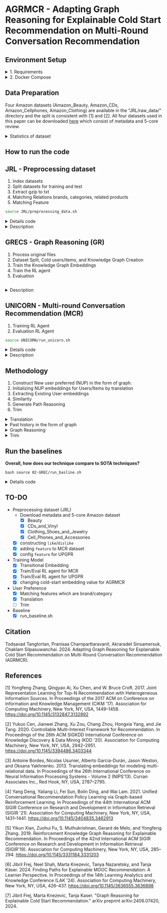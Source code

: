 # AGRMCR - Adapting Graph Reasoning for Explainable Cold Start Recommendation on Multi-Round Conversation Recommendation

## Environment Setup 
<details>
<summary> 1. Requirements </summary>

```bash
pip install -r requirements.txt
```

</details>

<details>
<summary> 2. Docker Compose </summary>

For those who prefer containerization, Docker offers an isolated and consistent environment. Ensure Docker is installed on your system by following the [official Docker installation guide](https://docs.docker.com/get-docker/).

1. **Start the Application with Docker Compose:**
    ```bash
    docker compose up -d 
    ```
    If you've made changes and want them to reflect, append `--build` to the command above.
2. **Stopping the Application:**
   To stop and remove all running containers, execute:
   ```bash
   docker-compose down
   ```
</details>

## Data Preparation
Four Amazon datasets (Amazon_Beauty, Amazon_CDs, Amazon_Cellphones, Amazon_Clothing) are available in the "JRL/raw_data/" directory and the split is consistent with [1] and [2]. All four datasets used in this paper can be downloaded [here](https://cseweb.ucsd.edu/~jmcauley/datasets/amazon/links.html) which consist of metadata and 5-core review.

<details>

<summary> Statistics of dataset</summary>

### Summary statistics of datasets.

### Entity Statistics for E-commerce Datasets

|                | **CDs** | **Cloth.** | **Cell.** | **Beauty** |
|----------------|---------|------------|-----------|------------|
| **#Entities**  |         |            |           |            |
| User           | 75k     | 39k        | 27k       | 22k        |
| Product        | 64k     | 23k        | 10k       | 12k        |
| Word           | 202k    | 21k        | 22k       | 22k        |
| Brand          | 1.4k    | 1.1k       | 955       | 2k         |
| Category       | 770     | 1.1k       | 206       | 248        |

### Relation Statistics for E-commerce Datasets

|                                      | **CDs** | **Cloth.** | **Cell.** | **Beauty** |
|--------------------------------------|---------|------------|-----------|------------|
| **#Relations**                       |         |            |           |            |
| User $\xrightarrow{\text{purchase}}$ Product               | 1.1M    | 278k       | 194k      | 198k       |
| User $\xrightarrow{\text{mention}}$ Word                   | 191M    | 17M        | 18M       | 18M        |
| User $\xrightarrow{\text{like}}$ Brand | 192k    | 60k        | 90k       | 132k       |
| User $\xrightarrow{\text{interested in}}$ Category | 2.0M    | 949k       | 288k      | 354k       |
| Product $\xrightarrow{\text{described by}}$ Word          | 191M    | 17M        | 18M       | 18M        |
| Product $\xrightarrow{\text{belong to}}$ Category | 466k    | 154k       | 36k       | 49k        |
| Product $\xrightarrow{\text{produced by}}$ Brand | 64k     | 23k        | 10k       | 12k        |
| Product $\xrightarrow{\text{also bought}}$ Product        | 3.6M    | 1.4M       | 590k      | 891k       |
| Product $\xrightarrow{\text{also viewed}}$ Product        | 78k     | 147k       | 22k       | 155k       |
| Product $\xrightarrow{\text{bought together}}$ Product    | 78k     | 28k        | 12k       | 14k        |

### Entities and Relations 
| Head | Relation           | Tail                 |
|------|--------------------|----------------------|
| USER | INTERACT           | ITEM                 |
| USER | MENTION            | WORD                 |
| USER | LIKE**             | BRAND                |
| USER | INTERESTED_IN**    | CATEGORY             |
| ITEM | DESCRIBED_BY       | WORD                 |
| ITEM | BELONG_TO**        | CATEGORY (FEATURE)   |
| ITEM | PRODUCED_BY**      | BRAND (FEATURE)      |
| ITEM | ALSO_BUY           | ITEM                 |
| ITEM | ALSO_VIEW          | ITEM                 |
| ITEM | BOUGHT_TOGETHER    | ITEM                 |

** denoted it used to integrate cold users or cold items into the KG.

</details>

## How to run the code
## JRL - Preprocessing dataset

1. Index datasets 
2. Split datasets for training and test 
3. Extract gzip to txt
4. Matching Relations brands, categories, related products
5. Matching Feature

```bash
source JRL/preprocessing_data.sh
```
<details>
<summary> Details code </summary>

```bash
```

</details>


<details>
<summary> Description </summary>

### STEP 1 : Index datasets (Entity) 
`index_and_filter_review_file.py `

This script processes the review data to generate various entity files.
#### Generated Files:
- `vocab.txt`: Contains a list of unique words from the reviews.
- `user.txt`: Contains a list of unique user IDs.
- `product.txt`: Contains a list of unique product IDs.
- `review_text.txt`: Contains the text of the reviews.
- `review_u_p.txt`: Maps reviews to users and products.
- `review_id.txt`: Contains unique review IDs.

### STEP 2 : Split datasets for training and test 
`split_train_test.py`

### STEP 3 : Extract gzip to txt 
`gzip -d *.txt.gz`

### STEP 4 : Matching Relations
`match_cate_brand_related.py`

This script processes the data to generate relation files, which describe various relationships between entities such as products, brands, and categories.
#### Generated Files:
- `also_bought_p_p.txt`: Contains pairs of products that are often bought together.
- `also_view_p_p.txt`: Contains pairs of products that are often viewed together.
- `bought_together_p_p.txt`: Contains pairs of products that are frequently bought together.
- `brand_p_b.txt`: Maps products to their respective brands.
- `category_p_c.txt`: Maps products to their respective categories.
- `brand.txt`: Contains a list of unique brands.
- `category.txt`: Contains a list of unique categories.
- `related_product.txt` : Contains a list of unique related_product product IDs.

</details>

## GRECS - Graph Reasoning (GR)

1. Process original files
2. Dataset Split, Cold users/items, and Knowledge Graph Creation
3. Train the Knowledge Graph Embeddings
4. Train the RL agent
5. Evaluation

```bash
```

</details>

<details>
<summary>Description</summary>

### STEP 1 : Preprocessing `preprocess/domain.py`

This script processes the review data to generate various entity files.
#### Generated Files:
- `like_u_b.txt`            :
- `like_u_b_rating.txt`     :
- `dislike_u_b_rating.txt`  :
- `mentioned_by_u_w.txt`    :
- `described_as_p_w.txt`    : 
- `purchases.txt`           :
- `interested_in_u_c.txt`   :

### STEP 2 : Make dataset `make_dataset.py`

This script processes the purchase.txt to generate pair(user,item) of train/test/validation.txt
#### Generated Files:
- `train.txt`               : 
- `test.txt`                :
- `validation.txt`          :
- `train_dataset.pkl`       :
- `test_dataset.pkl`        :
- `valiation_dataset.pkl`   :
- `train_kg.pkl`            :
- `test_kg.pkl`             :
- `validation_kg.pkl`       :


### STEP 3 : Transitional Embedding (TransE) [3] `train_transe_model.py`
#### Generated Files:
- `train_transe_model/transe_model_sd_epoch_{}.ckpt` : original embedded
- `train_transe_model.pkl` : null/avg translation train embedded
- `test_transe_model.pkl` : null/avg translation test embedded
- `validation_transe_embed.pkl` : null/avg translation valid embedded

### STEP 4 : Train RL agent `train_agent.py`
#### Generated Files:

### STEP 5 : Evaluation RL agent `test_agent.py`
#### Generated Files:

</details>

## UNICORN - Multi-round Conversation Recommendation (MCR)
1. Training RL Agent
2. Evaluation RL Agent

```bash
source UNICORN/run_unicorn.sh
```

<details>
<summary>Details code</summary>

```bash
```

</details>

<details>
<summary> Description </summary>

### STEP 1 : Training RL Agent `RL_model.py`

This script will train RL policy network. Given $p_0$, the agent will decide which items to recommend.

### STEP 2 : Evaluation RL Agent`evaluate.py`

This script will evaluate RL policy network. Given $p_0$, the agent will decide which items to recommend

</details>

## Methodology

1. Construct New user preferred (NUP) in the form of graph.
2. Initializing NUP embeddings for Users/Items by translation
3. Extracting Existing User embeddings
4. Similarity
5. Generate Path Reasoning
6. Trim


<details>
<summary>Translation</summary>

**How can we best initialize the embedding of new user by utilizing other similar users?**

#### Average Translations
While the agent can navigate the Knowledge Graph (KG) from a cold user (or to a cold item) via their integration in the KG, it needs meaningful embeddings in its state representation to take an action that will lead to a relevant recommendation. To this end, [7] propose to calculate the embedding for a new entity by using the `average translations` from its related entities:

$$
\boldsymbol{e} = \sum_{(r', e'_t) \in \mathcal{G}_{e}} \left(\boldsymbol{e'_t} - \boldsymbol{r'}\right)/|\mathcal{G}_{e}|
$$

where $\mathcal{G}_{e}$ is the subset of all triplets in $\mathcal{G}$ whose head entity is $e$. This choice is motivated by the KG embeddings being trained using a translation method as described below:

$$
f(e_h, e_t | r) = <\boldsymbol{e_h} + \boldsymbol{r}, \boldsymbol{e_t}> + b_{e_t}
$$

where $\boldsymbol{e_h}, \boldsymbol{r}, \boldsymbol{e_t}$ are the embeddings of $e_h, r$ and $e_t$ respectively and $b_{e_t}$ is the bias of $e_t$.

#### Positive/Negative Translations
Given pairs $(r', e'_t)$ where $r$ could be actions like "purchase", "mention", "interested", "like", or negative actions like "don't like", "don't interested", and $e_t$ could be associated items, categories, or brands, it compute a weighted average of these pairs.

Let's denote the weight of each pair $(r', e'_t)$ as $w_{r', e'_t}$. If $w_{r', e'_t} = 1$ for `positive pairs` and $-1$ for `negative pairs`, the modified equation could be:

$$ \boldsymbol{e} = \frac{\sum_{(r', e'_t) \in \mathcal{G}_{e}} w_{r', e'_t} \cdot (\boldsymbol{e'_t} - \boldsymbol{r'})}{|\mathcal{G}_{e}|} $$
Where
- $ \mathcal{G}_{e}$ is still the set of pairs $(r, e_t)$.
- $ \boldsymbol{e_t} $ represents the vector associated with $e_t$.
- $ \boldsymbol{r} $ represents the vector associated with $r$.
- $ w_{r, e_t} $ is the weight assigned to each pair, where $ w_{r, e_t} = 1 $ for positive pairs like (purchase, item), (mention, item), etc.
- $ w_{r, e_t} = -1 $ for negative pairs like (disike, brand), (disinterested, category).

This modification allows you to adjust the contribution of each pair based on whether it is positive or negative, while still computing an average vector $\boldsymbol{e}$ that reflects the relationships captured by your pairs $(r', e'_t)$.

#### Null embeddings
To evaluate our cold embeddings assignment strategy, we will also compare it to using `null embeddings` (zero values everywhere) that correspond to no prior knowledge about users or items. In the following sections, we denote models using the average translation embeddings as `PGPR_a`/`UPGPR_a`, null embeddings as `PGPR_0`/`UPGPR_0`, negative embeddings as `PGPR_n`/`UPGPR_n`, and these methods regardless of the embeddings as `PGPR`/`UPGPR`.

</details>

<details>
<summary>Past history in the form of graph</summary>

**Does past history of other user preferences in the form of graph improve the success rate of recommendation ?**

### User Embedding

- `User Profile : new users embedding from MCR` : 
We construct a pair consisting of an entity and a relation based on the last state $s_t$ which consist of $[\mathcal{H}_u^{(t)},\mathcal{G}_u^{(t)}]$ where
  - $\mathcal{H}_u^{(t)} = [\mathcal{P}_u^{(t)}, \mathcal{P}_{\mathrm{rej}}^{(t)}, \mathcal{V}_{\mathrm{rej}}^{(t)}]$ denotes the conversation history until timestep $t$ 
  - $\mathcal{G}_u^{(t)}$ denotes the dynamic subgraph of $\mathcal{G}$ for the user $u$ at timestep $t$
  - $\mathcal{P}_u$ denotes the user-preferred attribute. 
  - $\mathcal{P}_{\mathrm{rej}}$ denotes the attributes rejected by the user 
  - $\mathcal{V}_{\mathrm{rej}}$ denotes the items rejected by the user
  
  We will get set of pair $(r', e'_t)$ which it would be $(r'_{pos}, p_u), (r'_{neg}, p_{rej}), (r'_{neg}, v_{rej})$ then we calculate new user embedding $e_{new}$ from `Positive/Negative Translations`

- `Existing users embeddings from TransE` : Take all users $ \textbf{E}_\textbf{U} $ which trained by `transE` 

- `Similarity function` : The goal of finding the highest matching candidate embedding $e_{\text{candidate}}$ involves calculating it using the formula: $$ e_{\text{candidate}} = \arg\max_{e_i \in \textbf{E}_\textbf{U}} f(e_{\text{new}}, \textbf{E}_\textbf{U}) $$ where
  - $ e_{\text{new}} $ denotes as a new embedding vector that you want to match against existing candidate embeddings.
  - $ \textbf{E}_\textbf{U} $ denotes as a set (or vector) of existing candidate user embeddings.
  - $ f(e_{\text{new}}, e_i) $ denotes as a function computes a similarity score or a measure of matching between the new user embedding $ e_{\text{new}} $ and each candidate user embedding $ e_i \in \textbf{E}_\textbf{U} $. Importantly, $ f(e_{\text{new}}, e_i) $ returns a value in the range $[0, 1]$, where higher values indicate a stronger match or similarity between $ e_{\text{new}} $ and $ e_i $.
  
  The expression $ \arg\max_{e_i \in \textbf{E}_\textbf{U}} f(e_{\text{new}}, e_i) $ finds the candidate embedding $ e_i $ from the set $ \textbf{E}_\textbf{U} $ that maximizes the matching function $ f $ with $ e_{\text{new}} $.

</details>

<details>
<summary>Graph Reasoning</summary>

- `Graph Reasoning (GR)`: Given $e_{\text{candidate}}$, the GR agent will generate paths for recommendation according to the trained policy.

</details>

<details>
<summary>Trim</summary>

- `Trim` : After obtaining GR of $e_{candidate}$, we eliminate the nodes of $\mathcal{P}_{\mathrm{rej}}$ and $\mathcal{V}_{\mathrm{rej}}$ 

</details>



## Run the baselines

**Overall, how does our technique compare to SOTA techniques?**

```
bash source 02-GREC/run_basline.sh
```

<details>
<summary>Details code</summary>

```bash
echo "------------- 1 : Process the files for Recbole -------------"
# Process the processed files for RecBole (after processing the original files for Graph Reasoning) 
echo "-------------- Formatting Beauty --------------------------"
python3 src/baselines/format_beauty.py \
    --config config_default/beauty/baselines/format.json 
echo "-------------- Formatting CDs --------------------------"
python3 src/baselines/format_cds.py \
    --config config_default/cds/baselines/format.json
echo "-------------- Formatting Cellphones -------------------"
python3 src/baselines/format_cellphones.py \
    --config config_default/cellphones/baselines/format.json
echo "-------------- Formatting Clothing ---------------------"
python3 src/baselines/format_clothing.py \
    --config config_default/clothing/baselines/format.json
echo "--------------------------------------------------------"
# python3 src/baselines/format_coco.py \
#     --config config_default/coco/baselines/format.json
# After this process, all the files from beauty have been standardized into the format needed by RecBole. 
# We follow the same process for the other datasets: 

echo "------------- 2 : Run the baselines -------------"
# To run a baseline on Beauty, choose a yaml config file in config_default/beauty/baselines and run the following:
DATASET_NAMES=("beauty" "cds" "cellphones" "clothing")

# DATASET_NAME=beauty
for DATASET_NAME in "${DATASET_NAMES[@]}"; do
    python3 src/baselines/baseline.py \
        --config config_default/${DATASET_NAME}/baselines/Pop.yaml
    python3 src/baselines/baseline.py \
        --config config_default/${DATASET_NAME}/baselines/ItemKNN.yaml
    python3 src/baselines/baseline.py \
        --config config_default/${DATASET_NAME}/baselines/BPR.yaml
    python3 src/baselines/baseline.py \
        --config config_default/${DATASET_NAME}/baselines/NeuMF.yaml
    python3 src/baselines/baseline.py \
        --config config_default/${DATASET_NAME}/baselines/CFKG.yaml
    python3 src/baselines/baseline.py \
        --config config_default/${DATASET_NAME}/baselines/KGCN.yaml
    python3 src/baselines/baseline.py \
        --config config_default/${DATASET_NAME}/baselines/MKR.yaml
    python3 src/baselines/baseline.py \
        --config config_default/${DATASET_NAME}/baselines/SpectralCF.yaml
done
# This example runs the Pop baseline on the Beauty dataset.
# You can ignore the warning "command line args [--config config_default/baselines/Pop.yaml] will not be used in RecBole". The argument is used properly.
```

</details>

## TO-DO
- Preprocessing dataset (JRL)
    - Download metadata and 5-core Amazon dataset
        - [x] Beauty
        - [x] CDs_and_Vinyl
        - [x] Clothing_Shoes_and_Jewelry
        - [x] Cell_Phones_and_Accessories
    - [x] constructing `like`/`dislike`
    - [x] adding `feature` to MCR dataset
    - [x] config `feature` for UPGPR
- Training Model
    - [x] Transitional Embedding 
    - [x] Train/Eval RL agent for MCR
    - [x] Train/Eval RL agent for UPGPR
    - [x] changing cold-start embedding value for AGRMCR
- User Preference 
    - [x] Matching features which are brand/category 
    - [x] Translation
    - [ ] Trim
- Baseline
    - [x] run_baseline.sh

## Citation
Todsavad Tangtortan, Pranisaa Charnparttaravanit, Akraradet Sinsamersuk, Chaklam Silpasuwanchai. 2024. Adapting Graph Reasoning for Explainable Cold Start Recommendation on Multi-Round Conversation Recommendation (AGRMCR). 

## References
[1] Yongfeng Zhang, Qingyao Ai, Xu Chen, and W. Bruce Croft. 2017. Joint Representation Learning for Top-N Recommendation with Heterogeneous Information Sources. In Proceedings of the 2017 ACM on Conference on Information and Knowledge Management (CIKM '17). Association for Computing Machinery, New York, NY, USA, 1449–1458. https://doi.org/10.1145/3132847.3132892

[2] Yukuo Cen, Jianwei Zhang, Xu Zou, Chang Zhou, Hongxia Yang, and Jie Tang. 2020. Controllable Multi-Interest Framework for Recommendation. In Proceedings of the 26th ACM SIGKDD International Conference on Knowledge Discovery & Data Mining (KDD '20). Association for Computing Machinery, New York, NY, USA, 2942–2951. https://doi.org/10.1145/3394486.3403344

[3] Antoine Bordes, Nicolas Usunier, Alberto Garcia-Durán, Jason Weston, and Oksana Yakhnenko. 2013. Translating embeddings for modeling multi-relational data. In Proceedings of the 26th International Conference on Neural Information Processing Systems - Volume 2 (NIPS'13). Curran Associates Inc., Red Hook, NY, USA, 2787–2795.

[4] Yang Deng, Yaliang Li, Fei Sun, Bolin Ding, and Wai Lam. 2021. Unified Conversational Recommendation Policy Learning via Graph-based Reinforcement Learning. In Proceedings of the 44th International ACM SIGIR Conference on Research and Development in Information Retrieval (SIGIR '21). Association for Computing Machinery, New York, NY, USA, 1431–1441. https://doi.org/10.1145/3404835.3462913

[5] Yikun Xian, Zuohui Fu, S. Muthukrishnan, Gerard de Melo, and Yongfeng Zhang. 2019. Reinforcement Knowledge Graph Reasoning for Explainable Recommendation. In Proceedings of the 42nd International ACM SIGIR Conference on Research and Development in Information Retrieval (SIGIR'19). Association for Computing Machinery, New York, NY, USA, 285–294. https://doi.org/10.1145/3331184.3331203

[6] Jibril Frej, Neel Shah, Marta Knezevic, Tanya Nazaretsky, and Tanja Käser. 2024. Finding Paths for Explainable MOOC Recommendation: A Learner Perspective. In Proceedings of the 14th Learning Analytics and Knowledge Conference (LAK '24). Association for Computing Machinery, New York, NY, USA, 426–437. https://doi.org/10.1145/3636555.3636898

[7] Jibril Frej, Marta Knezevic, Tanja Kaser. "Graph Reasoning for Explainable Cold Start Recommendation." arXiv preprint arXiv:2406.07420, 2024.